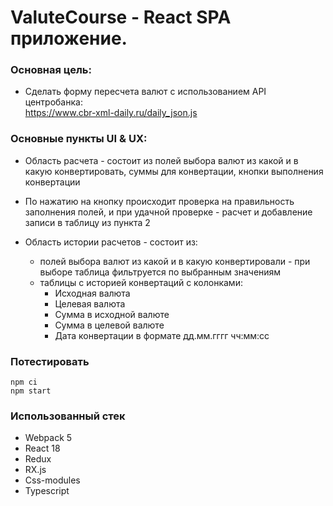 # ValuteCourse - React SPA приложение.

### Основная цель: 
- Cделать форму пересчета валют с использованием API центробанка:<br>
  https://www.cbr-xml-daily.ru/daily_json.js

### Основные пункты UI & UX:

- Область расчета - состоит из полей выбора валют из какой и в какую конвертировать, суммы для конвертации, кнопки выполнения конвертации

- По нажатию на кнопку происходит проверка на правильность заполнения полей, и при удачной проверке - расчет и добавление записи в таблицу из пункта 2

-  Область истории  расчетов - состоит из:
    - полей выбора валют из какой и в какую конвертировали - при выборе таблица фильтруется по выбранным значениям
    - таблицы с историей конвертаций с колонками:
        - Исходная валюта
        - Целевая валюта
        - Сумма в исходной валюте
        - Сумма в целевой валюте
        - Дата конвертации в формате дд.мм.гггг чч:мм:сс

### Потестировать

```
npm ci
npm start
```

### Использованный стек
- Webpack 5
- React 18
- Redux
- RX.js
- Css-modules
- Typescript

